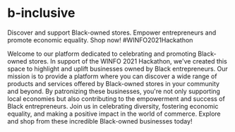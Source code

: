 # b-inclusive
Discover and support Black-owned stores. Empower entrepreneurs and promote economic equality. Shop now! #WINFO2021Hackathon

Welcome to our platform dedicated to celebrating and promoting Black-owned stores. In support of the WINFO 2021 Hackathon, we've created this space to highlight and uplift businesses owned by Black entrepreneurs. Our mission is to provide a platform where you can discover a wide range of products and services offered by Black-owned stores in your community and beyond. By patronizing these businesses, you're not only supporting local economies but also contributing to the empowerment and success of Black entrepreneurs. Join us in celebrating diversity, fostering economic equality, and making a positive impact in the world of commerce. Explore and shop from these incredible Black-owned businesses today!
